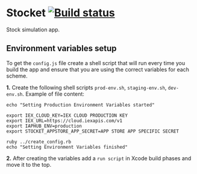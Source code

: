 # Stocket [![Build status](https://build.appcenter.ms/v0.1/apps/9e7573bf-a8b0-4635-a329-01500031effe/branches/master/badge)](https://appcenter.ms)

Stock simulation app.

## Environment variables setup

To get the `config.js` file create a shell script that will run every time you build the app and ensure that you are using the correct variables for each scheme.

**1.** Create the following shell scripts `prod-env.sh`, `staging-env.sh`, `dev-env.sh`. Example of file content:

```
echo "Setting Production Environment Variables started"

export IEX_CLOUD_KEY=IEX CLOUD PRODUCTION KEY
export IEX_URL=https://cloud.iexapis.com/v1
export IAPHUB_ENV=production
export STOCKET_APPSTORE_APP_SECRET=APP STORE APP SPECIFIC SECRET

ruby ../create_config.rb
echo "Setting Environment Variables finished"
```

**2.** After creating the variables add a `run script` in Xcode build phases and move it to the top.